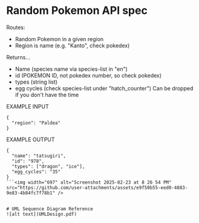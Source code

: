 # Random Pokemon API spec 

Routes:
- Random Pokemon in a given region
- Region is name (e.g. "Kanto", check pokedex)

Returns...
- Name (species name via species-list in "en")
- id (POKEMON ID, not pokedex number, so check pokedex)
- types (string list)
- egg cycles (check species-list under "hatch_counter") Can be dropped if you don't have the time

EXAMPLE INPUT
```
{
  "region": "Paldea"
}
```

EXAMPLE OUTPUT
```
{
  "name": "tatsugiri",
  "id": "978",
  "types": ["dragon", "ice"],
  "egg_cycles": "35"
}
```<img width="697" alt="Screenshot 2025-02-23 at 8 26 54 PM" src="https://github.com/user-attachments/assets/e9f50b55-eed0-4883-9e83-4b84fc7f78b1" />


# UML Sequence Diagram Reference
![alt text](UMLDesign.pdf)

